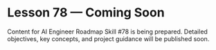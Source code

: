 # Lesson 78 — Coming Soon

Content for AI Engineer Roadmap Skill #78 is being prepared. Detailed objectives, key concepts, and project guidance will be published soon.
